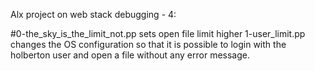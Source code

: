 Alx project on web stack debugging - 4:

#0-the_sky_is_the_limit_not.pp sets open file limit higher
1-user_limit.pp changes the OS configuration so that it is possible to login with the holberton user and open a file without any error message.

